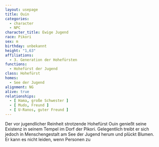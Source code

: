 ```yaml
---
layout: usepage
title: Ouin
categories:
  - character
  - NPC
character_title: Ewige Jugend
race: Pikori
sex: m
birthday: unbekannt
height: "1,63"
affiliations:
  - 3. Generation der Hohefürsten
functions:
  - Hohefürst der Jugend
class: Hohefürst
homes:
  - See der Jugend
alignment: NG
alive: true
relationships:
  - [ Hama, große Schwester ]
  - [ Mudo, Freund ]
  - [ U-Ranos, guter Freund ]
---
```


Der vor jugendlicher Reinheit strotzende Hohefürst Ouin genießt seine Existenz in seinem Tempel im Dorf der Pikori.
Gelegentlich treibt er sich jedoch in Menschengestalt am See der Jugend herum und plückt Blumen. Er kann es nicht
leiden, wenn Personen zu